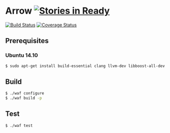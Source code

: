 Arrow [![Stories in Ready](https://badge.waffle.io/arrowlang/arrow.svg?label=ready&title=Ready)](http://waffle.io/arrowlang/arrow)
=====
[![Build Status](https://travis-ci.org/arrowlang/arrow.svg?branch=master)](https://travis-ci.org/arrowlang/arrow)
[![Coverage Status](https://coveralls.io/repos/arrowlang/arrow/badge.svg?branch=master)](https://coveralls.io/r/arrowlang/arrow?branch=master)

## Prerequisites

### Ubuntu 14.10

```bash
$ sudo apt-get install build-essential clang llvm-dev libboost-all-dev libgmp-dev libzip-dev
```

## Build

```bash
$ ./waf configure
$ ./waf build -p
```

## Test

```bash
$ ./waf test
```
